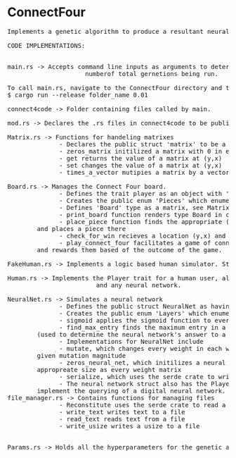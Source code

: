 # ConnectFour

<pre>
Implements a genetic algorithm to produce a resultant neural network designed to play Connect Four.

CODE IMPLEMENTATIONS:


main.rs -> Accepts command line inputs as arguments to determine the mutation magnitude of the finnal generation (lower number 						means sharper taper) and takes a name of the run. Mutation magnitude is a decaying exponential as e^{-x*a} where x 						is the generation number and a is the natural logarithm of the value you input, divided by the negation of the
					 numberof total gernetions being run. 

To call main.rs, navigate to the ConnectFour directory and type  
$ cargo run --release folder_name 0.01

connect4code -> Folder containing files called by main.
 
mod.rs -> Declares the .rs files in connect4code to be public modules

Matrix.rs -> Functions for handeling matrixes
              - Declares the public struct 'matrix' to be a vector of f32 values, as well as width and height dimentions.
              - zeros_matrix initilized a matrix with 0 in every entry
              - get returns the value of a matrix at (y,x) 
              - set changes the value of a matrix at (y,x)
              - times_a_vector mutipies a matrix by a vector
		
Board.rs -> Manages the Connect Four board.
              - Defines the trait player as an object with 'query' and 'add_win' implementations
              - Creates the public enum 'Pieces' which enumerates piece types 'Player1','Player2', and 'Nada'
              - Defines 'Board' type as a matrix, see Matrix.rs
              - print_board function renders type Board in colored ASCCI for human use
              - place_piece function finds the appropriate (y,x) pair given a move in the form of a column 0-6, 
		and places a piece there
              - check_for_win recieves a location (y,x) and checks if that piece has won the game.
              - play_connect_four facilitates a game of connectfour between to objects with the Player trait, 
		and rewards them based of the outcome of the game.

FakeHuman.rs -> Implements a logic based human simulator. Struct FakeHuman implements the Player trait.

Human.rs -> Implements the Player trait for a human user, allowing me to personally play both FakeHuman 
						and any neural network.

NeuralNet.rs -> Simulates a neural network 
              - Defines the public struct NeuralNet as having a name, point value, and four weight matrices
              - Creates the public enum 'Layers' which enumerates layer types 'WIH1','WH1H2', 'WH2H3', and 'WH3O'
              - sigmoid applies the sigmoid function to every entry in a vector (used to simulate nodes)
              - find_max_entry finds the maximum entry in a vector 
		(used to determine the neural network's answer to a query)
              - Implementations for NeuralNet include 
              - mutate, which changes every weight in each weight matrix by a random value within the 
		given mutation magnitude
              - zeros_neural_net, which initilizes a neural network with a zeros_matrix of the 
		appropreate size as every weight matrix
              - serialize, which uses the serde crate to write this neural network to a file
              - The neural network struct also has the Player trait, and uses times_a_vector and sigmoid to 
		implement the querying of a digital neural network.
file_manager.rs -> Contains functions for managing files				
              - Reconstitute uses the serde crate to read a neural network from a file and recreate it
              - write_text writes text to a file
              - read_text reads text from a file
              - write_usize writes a usize to a file
					 
					 
Params.rs -> Holds all the hyperparameters for the genetic algorithm and the neural networks in one place.


 
</pre>
